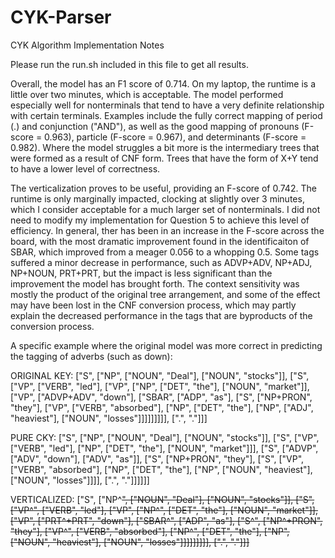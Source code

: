 # CYK-Parser

CYK Algorithm Implementation Notes

Please run the run.sh included in this file to get all results.


Overall, the model has an F1 score of 0.714. On my laptop, the runtime is a little over two minutes, which is acceptable. The model performed especially well for nonterminals that tend to have a very definite relationship with certain terminals. Examples include the fully correct mapping of period (.) and conjunction ("AND"), as well as the good mapping of pronouns (F-score = 0.963), particle (F-score = 0.967), and determinants (F-score = 0.982). Where the model struggles a bit more is the intermediary trees that were formed as a result of CNF form. Trees that have the form of X+Y tend to have a lower level of correctness.


The verticalization proves to be  useful, providing an F-score of 0.742. The runtime is only marginally impacted, clocking at slightly over 3 minutes, which I consider acceptable for a much larger set of nonterminals. I did not need to modify my implementation for Question 5 to achieve this level of efficiency. In general, ther has been in an increase in the F-score across the board, with the most dramatic improvement found in the identificaiton of SBAR, which improved from a meager 0.056 to a whopping 0.5. Some tags suffered a minor decrease in performance, such as ADVP+ADV, NP+ADJ, NP+NOUN, PRT+PRT, but the impact is less significant than the improvement the model has brought forth. The context sensitivity was mostly the product of the original tree arrangement, and some of the effect may have been lost in the CNF conversion process, which may partly explain the decreased performance in the tags that are byproducts of the conversion process.

A specific example where the original model was more correct in predicting the tagging of adverbs (such as down):

ORIGINAL KEY:
["S", ["NP", ["NOUN", "Deal"], ["NOUN", "stocks"]], ["S", ["VP", ["VERB", "led"], ["VP", ["NP", ["DET", "the"], ["NOUN", "market"]], ["VP", ["ADVP+ADV", "down"], ["SBAR", ["ADP", "as"], ["S", ["NP+PRON", "they"], ["VP", ["VERB", "absorbed"], ["NP", ["DET", "the"], ["NP", ["ADJ", "heaviest"], ["NOUN", "losses"]]]]]]]]], [".", "."]]]

PURE CKY:
["S", ["NP", ["NOUN", "Deal"], ["NOUN", "stocks"]], ["S", ["VP", ["VERB", "led"], ["NP", ["DET", "the"], ["NOUN", "market"]]], ["S", ["ADVP", ["ADV", "down"], ["ADV", "as"]], ["S", ["NP+PRON", "they"], ["S", ["VP", ["VERB", "absorbed"], ["NP", ["DET", "the"], ["NP", ["NOUN", "heaviest"], ["NOUN", "losses"]]]], [".", "."]]]]]]

VERTICALIZED:
["S", ["NP^<S>", ["NOUN", "Deal"], ["NOUN", "stocks"]], ["S", ["VP^<S>", ["VERB", "led"], ["VP", ["NP^<VP>", ["DET", "the"], ["NOUN", "market"]], ["VP", ["PRT^<VP>+PRT", "down"], ["SBAR^<VP>", ["ADP", "as"], ["S^<SBAR>", ["NP^<S>+PRON", "they"], ["VP^<S>", ["VERB", "absorbed"], ["NP^<VP>", ["DET", "the"], ["NP", ["NOUN", "heaviest"], ["NOUN", "losses"]]]]]]]]], [".", "."]]]



